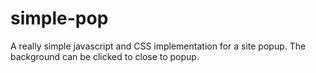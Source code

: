 # simple-pop

A really simple javascript and CSS implementation for a site popup. The background can be clicked to close to popup.